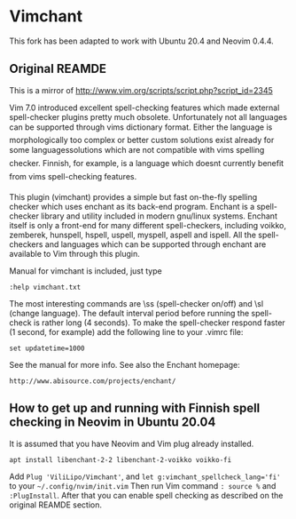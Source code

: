 # Vimchant
This fork has been adapted to work with Ubuntu 20.4 and Neovim 0.4.4. 


## Original REAMDE
This is a mirror of http://www.vim.org/scripts/script.php?script_id=2345

Vim 7.0 introduced excellent spell-checking features which made external
spell-checker plugins pretty much obsolete. Unfortunately not all languages can
be supported through vims dictionary format. Either the language is
morphologically too complex or better custom solutions exist already for some
languagessolutions which are not compatible with vims spelling checker.
Finnish, for example, is a language which doesnt currently benefit from
vims spell-checking features.

This plugin (vimchant) provides a simple but fast on-the-fly spelling checker
which uses enchant as its back-end program. Enchant is a spell-checker library
and utility included in modern gnu/linux systems. Enchant itself is only a
front-end for many different spell-checkers, including voikko, zemberek,
hunspell, hspell, uspell, myspell, aspell and ispell. All the spell-checkers
and languages which can be supported through enchant are available to Vim
through this plugin.

Manual for vimchant is included, just type

    :help vimchant.txt

The most interesting commands are \ss (spell-checker on/off) and \sl (change language). The default interval period before running the spell-check is rather long (4 seconds). To make the spell-checker respond faster (1 second, for example) add the following line to your .vimrc file:

    set updatetime=1000

See the manual for more info. See also the Enchant homepage:

    http://www.abisource.com/projects/enchant/

## How to get up and running with Finnish spell checking in Neovim in Ubuntu 20.04

It is assumed that you have Neovim and Vim plug already installed.

```
apt install libenchant-2-2 libenchant-2-voikko voikko-fi
```

Add  `Plug 'ViliLipo/Vimchant'`, and `let g:vimchant_spellcheck_lang='fi'` to
your `~/.config/nvim/init.vim`
Then run Vim command `: source %` and `:PlugInstall`.
After that you can enable spell checking as described on the original REAMDE section.



